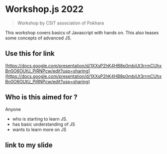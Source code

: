 # Workshop.js 2022

> Workshop by CSIT association of Pokhara

This workshop covers basics of Javascript with hands on. This also teases some concepts of advanced JS.

## Use this for link
[https://docs.google.com/presentation/d/1XXsP2hK4HB8p0mbjUt3rrmCUhxBn0O6OUtU_PiRNPcw/edit?usp=sharing](https://docs.google.com/presentation/d/1XXsP2hK4HB8p0mbjUt3rrmCUhxBn0O6OUtU_PiRNPcw/edit?usp=sharing)

## Who is this aimed for ?

Anyone

- who is starting to learn JS.
- has basic understanding of JS
- wants to learn more on JS

## link to my slide
